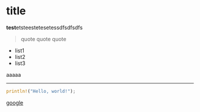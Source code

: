 # title

**test**etsteestetesetessdfsdfsdfs

> quote quote quote

- list1
- list2
- list3

aaaaa

---

```rust
println!("Hello, world!");
```
[google](https://www.google.com)

